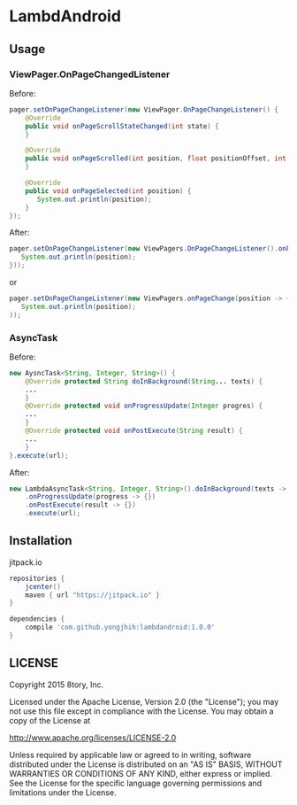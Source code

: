 # LambdAndroid

## Usage

### ViewPager.OnPageChangedListener

Before:

```java
pager.setOnPageChangeListener(new ViewPager.OnPageChangeListener() {
    @Override
    public void onPageScrollStateChanged(int state) {
    }

    @Override
    public void onPageScrolled(int position, float positionOffset, int positionOffsetPixels) {
    }

    @Override
    public void onPageSelected(int position) {
       System.out.println(position);
    }
});
```

After:

```java
pager.setOnPageChangeListener(new ViewPagers.OnPageChangeListener().onPageSelected(position -> {
   System.out.println(position);
}));
```

or

```java
pager.setOnPageChangeListener(new ViewPagers.onPageChange(position -> {
   System.out.println(position);
));
```

### AsyncTask

Before:
```java
new AysncTask<String, Integer, String>() {
    @Override protected String doInBackground(String... texts) {
    ...
    }
    @Override protected void onProgressUpdate(Integer progres) {
    ...
    }
    @Override protected void onPostExecute(String result) {
    ...
    }
}.execute(url);
```

After:

```java
new LambdaAsyncTask<String, Integer, String>().doInBackground(texts -> {})
    .onProgressUpdate(progress -> {})
    .onPostExecute(result -> {})
    .execute(url);
```

## Installation

jitpack.io

```gradle
repositories {
    jcenter()
    maven { url "https://jitpack.io" }
}

dependencies {
    compile 'com.github.yongjhih:lambdandroid:1.0.0'
}
```

## LICENSE

Copyright 2015 8tory, Inc.

Licensed under the Apache License, Version 2.0 (the "License"); you may not use this file except in compliance with the License. You may obtain a copy of the License at

http://www.apache.org/licenses/LICENSE-2.0

Unless required by applicable law or agreed to in writing, software distributed under the License is distributed on an "AS IS" BASIS, WITHOUT WARRANTIES OR CONDITIONS OF ANY KIND, either express or implied. See the License for the specific language governing permissions and limitations under the License.
